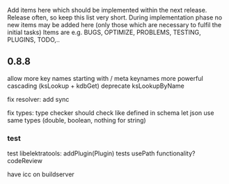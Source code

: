 Add items here which should be implemented within the next release.
Release often, so keep this list very short.
During implementation phase no new items may be added here (only
those which are necessary to fulfil the initial tasks)
Items are e.g. BUGS, OPTIMIZE, PROBLEMS, TESTING, PLUGINS, TODO,..


## 0.8.8 ##

allow more key names
	starting with /
	meta keynames
	more powerful cascading (ksLookup + kdbGet)
	deprecate ksLookupByName

fix resolver:
	add sync

fix types:
	type checker should check like defined in schema
	let json use same types (double, boolean, nothing for string)


### test ###

test libelektratools:
	addPlugin(Plugin) tests
	usePath functionality?
	codeReview

have icc on buildserver

